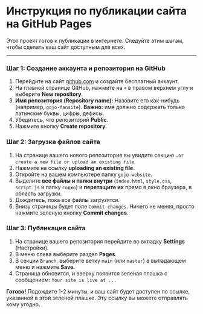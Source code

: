 
# Инструкция по публикации сайта на GitHub Pages

Этот проект готов к публикации в интернете. Следуйте этим шагам, чтобы сделать ваш сайт доступным для всех.

---

### Шаг 1: Создание аккаунта и репозитория на GitHub

1.  Перейдите на сайт [github.com](https://github.com) и создайте бесплатный аккаунт.
2.  На главной странице GitHub, нажмите на `+` в правом верхнем углу и выберите **New repository**.
3.  **Имя репозитория (Repository name):** Назовите его как-нибудь (например, `gojo-fansite`). **Важно:** имя должно содержать только латинские буквы, цифры, дефисы.
4.  Убедитесь, что репозиторий **Public**.
5.  Нажмите кнопку **Create repository**.

### Шаг 2: Загрузка файлов сайта

1.  На странице вашего нового репозитория вы увидите секцию `…or create a new file or upload an existing file`.
2.  Нажмите на ссылку **uploading an existing file**.
3.  Откройте на вашем компьютере папку `gojo-website`.
4.  Выделите **все файлы и папки внутри** (`index.html`, `style.css`, `script.js` и папку `годжо`) и **перетащите их** прямо в окно браузера, в область загрузки.
5.  Дождитесь, пока все файлы загрузятся.
6.  Внизу страницы будет поле `Commit changes`. Ничего не меняя, просто нажмите зеленую кнопку **Commit changes**.

### Шаг 3: Публикация сайта

1.  На странице вашего репозитория перейдите во вкладку **Settings** (Настройки).
2.  В меню слева выберите раздел **Pages**.
3.  В секции `Branch`, выберите ветку `main` (или `master`) в выпадающем меню и нажмите **Save**.
4.  Страница обновится, и вверху появится зеленая плашка с сообщением: `Your site is live at ...`

**Готово!** Подождите 1-2 минуты, и ваш сайт будет доступен по ссылке, указанной в этой зеленой плашке. Эту ссылку вы можете отправлять кому угодно.
